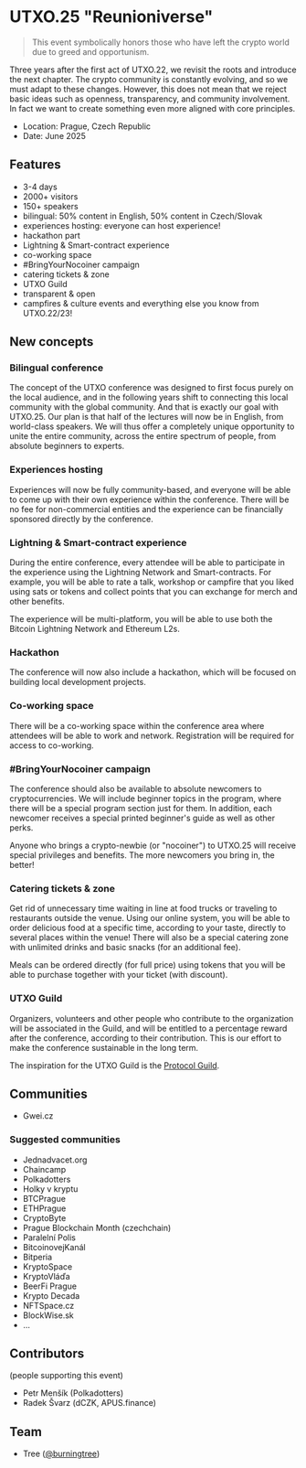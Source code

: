# UTXO.25 "Reunioniverse"

> This event symbolically honors those who have left the crypto world due to greed and opportunism.

Three years after the first act of UTXO.22, we revisit the roots and introduce the next chapter. The crypto community is constantly evolving, and so we must adapt to these changes. However, this does not mean that we reject basic ideas such as openness, transparency, and community involvement. In fact we want to create something even more aligned with core principles.

* Location: Prague, Czech Republic
* Date: June 2025

## Features

* 3-4 days
* 2000+ visitors
* 150+ speakers
* bilingual: 50% content in English, 50% content in Czech/Slovak
* experiences hosting: everyone can host experience!
* hackathon part
* Lightning & Smart-contract experience
* co-working space
* #BringYourNocoiner campaign
* catering tickets & zone
* UTXO Guild
* transparent & open
* campfires & culture events and everything else you know from UTXO.22/23!

## New concepts

### Bilingual conference

The concept of the UTXO conference was designed to first focus purely on the local audience, and in the following years shift to connecting this local community with the global community. And that is exactly our goal with UTXO.25. Our plan is that half of the lectures will now be in English, from world-class speakers. We will thus offer a completely unique opportunity to unite the entire community, across the entire spectrum of people, from absolute beginners to experts.

### Experiences hosting

Experiences will now be fully community-based, and everyone will be able to come up with their own experience within the conference. There will be no fee for non-commercial entities and the experience can be financially sponsored directly by the conference.

### Lightning & Smart-contract experience

During the entire conference, every attendee will be able to participate in the experience using the Lightning Network and Smart-contracts. For example, you will be able to rate a talk, workshop or campfire that you liked using sats or tokens and collect points that you can exchange for merch and other benefits. 

The experience will be multi-platform, you will be able to use both the Bitcoin Lightning Network and Ethereum L2s.

### Hackathon

The conference will now also include a hackathon, which will be focused on building local development projects.

### Co-working space

There will be a co-working space within the conference area where attendees will be able to work and network. Registration will be required for access to co-working.

### #BringYourNocoiner campaign

The conference should also be available to absolute newcomers to cryptocurrencies. We will include beginner topics in the program, where there will be a special program section just for them. In addition, each newcomer receives a special printed beginner's guide as well as other perks.

Anyone who brings a crypto-newbie (or "nocoiner") to UTXO.25 will receive special privileges and benefits. The more newcomers you bring in, the better!

### Catering tickets & zone

Get rid of unnecessary time waiting in line at food trucks or traveling to restaurants outside the venue. Using our online system, you will be able to order delicious food at a specific time, according to your taste, directly to several places within the venue! There will also be a special catering zone with unlimited drinks and basic snacks (for an additional fee).

Meals can be ordered directly (for full price) using tokens that you will be able to purchase together with your ticket (with discount).

### UTXO Guild

Organizers, volunteers and other people who contribute to the organization will be associated in the Guild, and will be entitled to a percentage reward after the conference, according to their contribution. This is our effort to make the conference sustainable in the long term.

The inspiration for the UTXO Guild is the [Protocol Guild](https://protocol-guild.readthedocs.io/).

## Communities

* Gwei.cz

### Suggested communities

* Jednadvacet.org
* Chaincamp
* Polkadotters
* Holky v kryptu
* BTCPrague
* ETHPrague
* CryptoByte
* Prague Blockchain Month (czechchain)
* Paralelní Polis
* BitcoinovejKanál
* Bitperia
* KryptoSpace
* KryptoVláďa
* BeerFi Prague
* Krypto Decada
* NFTSpace.cz
* BlockWise.sk
* ...

## Contributors
(people supporting this event)

* Petr Menšík (Polkadotters)
* Radek Švarz (dCZK, APUS.finance)

## Team

* Tree ([@burningtree](https://github.com/burningtree))
